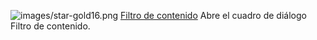 ![images/star-gold16.png](images/star-gold16.png) [Filtro de contenido](contentfilter.html) 
Abre el cuadro de diálogo Filtro de contenido.


